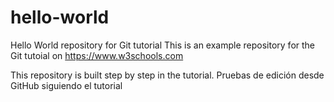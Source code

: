 # hello-world
Hello World repository for Git tutorial
This is an example repository for the Git tutoial on https://www.w3schools.com

This repository is built step by step in the tutorial.
Pruebas de edición desde GitHub siguiendo el tutorial
